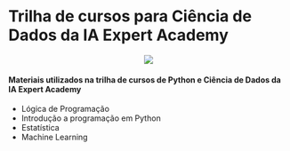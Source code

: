 # Trilha de cursos para Ciência de Dados da IA Expert Academy

<div align="center">
<img src="https://user-images.githubusercontent.com/94937578/147412008-b82a500e-ab1f-416d-ba90-0cab2783733c.PNG"/>
</div>

#### Materiais utilizados na trilha de cursos de Python e Ciência de Dados da IA Expert Academy

- Lógica de Programação
- Introdução a programação em Python
- Estatística
- Machine Learning
